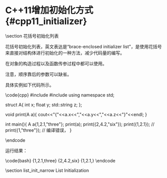 C++11增加初始化方式{#cpp11_initializer}
===================================

\section 花括号初始化列表

花括号初始化列表，英文表达是“brace-enclosed initializer list”，是使用花括号来直接对结构体进行初始化的一种方法，减少代码量的编写。

在对象的构造过程以及函数传参过程中都可以使用。

注意，顺序靠后的参数可以缺省。

具体实例如下代码所示。

\code{cpp}
#include <iostream>
#include <string>
using namespace std;

struct A{
    int x;
    float y;
    std::string z;
};

void print(A a){
    cout<<"{"<<a.x<<","<<a.y<<","<<a.z<<"}"<<endl;
}

int main(){
    A a{1,2.1,"three"};
    print(a);
    print({2,4.2,"six"});
    print({1,2.1});
    // print({1,"three"});  // 编译错误，
}

\endcode

运行结果：

\code{bash}
{1,2.1,three}
{2,4.2,six}
{1,2.1,}
\endcode


\section list_init_narrow List Initialization 

